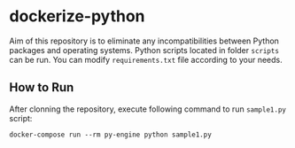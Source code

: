 # dockerize-python

Aim of this repository is to eliminate any incompatibilities between Python packages and operating systems. Python scripts located in folder `scripts` can be run. You can modify `requirements.txt` file according to your needs.

## How to Run

After clonning the repository, execute following command to run `sample1.py` script:

```
docker-compose run --rm py-engine python sample1.py
```